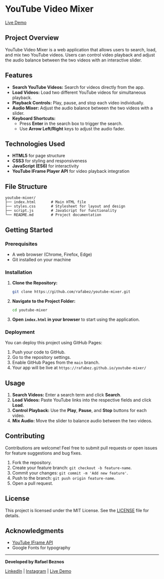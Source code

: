 # YouTube Video Mixer
[Live Demo](https://www.youtubemixer.com.br)
## Project Overview
YouTube Video Mixer is a web application that allows users to search, load, and mix two YouTube videos. Users can control video playback and adjust the audio balance between the two videos with an interactive slider.

## Features
- **Search YouTube Videos:** Search for videos directly from the app.
- **Load Videos:** Load two different YouTube videos for simultaneous playback.
- **Playback Controls:** Play, pause, and stop each video individually.
- **Audio Mixer:** Adjust the audio balance between the two videos with a slider.
- **Keyboard Shortcuts:**
  - Press **Enter** in the search box to trigger the search.
  - Use **Arrow Left/Right** keys to adjust the audio fader.

## Technologies Used
- **HTML5** for page structure
- **CSS3** for styling and responsiveness
- **JavaScript (ES6)** for interactivity
- **YouTube IFrame Player API** for video playback integration

## File Structure
```
youtube-mixer/
├── index.html       # Main HTML file
├── styles.css       # Stylesheet for layout and design
├── script.js        # JavaScript for functionality
└── README.md        # Project documentation
```

## Getting Started

### Prerequisites
- A web browser (Chrome, Firefox, Edge)
- Git installed on your machine

### Installation
1. **Clone the Repository:**
   ```bash
   git clone https://github.com/rafabez/youtube-mixer.git
   ```
2. **Navigate to the Project Folder:**
   ```bash
   cd youtube-mixer
   ```
3. **Open `index.html` in your browser** to start using the application.

### Deployment
You can deploy this project using GitHub Pages:
1. Push your code to GitHub.
2. Go to the repository settings.
3. Enable GitHub Pages from the `main` branch.
4. Your app will be live at `https://rafabez.github.io/youtube-mixer/`

## Usage
1. **Search Videos:** Enter a search term and click **Search**.
2. **Load Videos:** Paste YouTube links into the respective fields and click **Load**.
3. **Control Playback:** Use the **Play**, **Pause**, and **Stop** buttons for each video.
4. **Mix Audio:** Move the slider to balance audio between the two videos.

## Contributing
Contributions are welcome! Feel free to submit pull requests or open issues for feature suggestions and bug fixes.

1. Fork the repository.
2. Create your feature branch: `git checkout -b feature-name`.
3. Commit your changes: `git commit -m 'Add new feature'`.
4. Push to the branch: `git push origin feature-name`.
5. Open a pull request.

## License
This project is licensed under the MIT License. See the [LICENSE](LICENSE) file for details.

## Acknowledgments
- [YouTube IFrame API](https://developers.google.com/youtube/iframe_api_reference)
- Google Fonts for typography

---

**Developed by Rafael Beznos**

[LinkedIn](https://www.linkedin.com/in/rafaelbeznos) | [Instagram](https://www.instagram.com/oceanicaos.art) | [Live Demo](https://www.youtubemixer.com.br)

